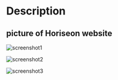 # Description

## picture of Horiseon website

![screenshot1](C:\Users\Odin\OneDrive\Desktop\bootcamp\bootcamp-homeworks\module-01-challenge\Develop\assets\images\horiseon-screenshot1.png)

![screenshot2](C:\Users\Odin\OneDrive\Desktop\bootcamp\bootcamp-homeworks\module-01-challenge\Develop\assets\images\horiseon-screenshot2.png)

![screenshot3](C:\Users\Odin\OneDrive\Desktop\bootcamp\bootcamp-homeworks\module-01-challenge\Develop\assets\images\horiseon-screenshot3.png)



